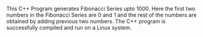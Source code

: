 This C++ Program generates Fibonacci Series upto 1000. Here the first two numbers in the Fibonacci Series are 0 and 1 and the rest of the numbers are obtained by adding previous two numbers.
The C++ program is successfully compiled and run on a Linux system.
